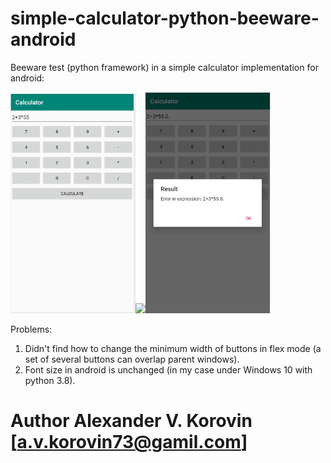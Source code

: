 # simple-calculator-python-beeware-android

Beeware test (python framework) in a simple calculator implementation for android:

<img src="Capture1.PNG" width="200px"><img src="Capture1a.PNG" width="200px"><img src="Capture2.PNG" width="200px">

Problems:

1. Didn't find how to change the minimum width of buttons in flex mode (a set of several buttons can overlap parent windows).
2. Font size in android is unchanged (in my case under Windows 10 with python 3.8).


# Author Alexander V. Korovin [a.v.korovin73@gamil.com]
